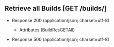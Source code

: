 ## Retrieve all Builds [GET /builds/]

+ Response 200 (application/json; charset=utf-8)

    + Attributes (BuildResGETAll)

+ Response 500 (application/json; charset=utf-8)

